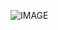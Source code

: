 ![IMAGE](https://docs.google.com/spreadsheets/d/e/2PACX-1vQjBo6ks4ESgKxepCPC-4mPSTJfoUIEJerc2PcfodUosb-R5RceqZ3_CxObSVvKbUGA8JnRFbm8aSc6/pubchart?oid=883149542&format=image)
